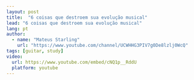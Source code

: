 ```yaml
---
layout: post
title:  "6 coisas que destroem sua evolução musical"
lead: "6 coisas que destroem sua evolução musical"
lang: pt
author:
  - name: "Mateus Starling"
    url: "https://www.youtube.com/channel/UCWHHG3PIV7g0De8lzlj0WcQ"
tags: [guitar, study]
video:
  url: https://www.youtube.com/embed/cNQ1p__RddU
  platform: youtube
---
```


